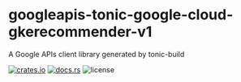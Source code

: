# googleapis-tonic-google-cloud-gkerecommender-v1

A Google APIs client library generated by tonic-build

[![crates.io](https://img.shields.io/crates/v/googleapis-tonic-google-cloud-gkerecommender-v1)](https://crates.io/crates/googleapis-tonic-google-cloud-gkerecommender-v1)
[![docs.rs](https://img.shields.io/docsrs/googleapis-tonic-google-cloud-gkerecommender-v1)](https://docs.rs/googleapis-tonic-google-cloud-gkerecommender-v1)
![license](https://img.shields.io/crates/l/googleapis-tonic-google-cloud-gkerecommender-v1)
